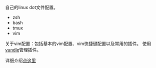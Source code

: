 
自己的linux dot文件配置。

- zsh
- bash
- tmux
- vim

关于vim配置：包括基本的vim配置、vim快捷键配置以及常用的插件。
使用[vundle](http://github.com/VundleVim/Vundle.Vim)管理插件。

详细介绍[点这里](http://domicat.me/vim-config-and-plugin/)

